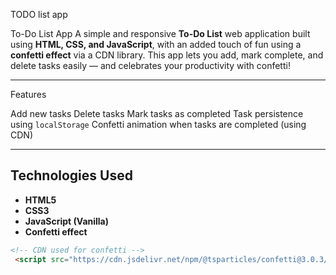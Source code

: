 TODO list app

To-Do List App 
A simple and responsive **To-Do List** web application built using **HTML, CSS, and JavaScript**, with an added touch of fun using a **confetti effect** via a CDN library. This app lets you add, mark complete, and delete tasks easily — and celebrates your productivity with confetti!

---

Features

 Add new tasks
 Delete tasks
 Mark tasks as completed
 Task persistence using `localStorage`
 Confetti animation when tasks are completed (using CDN)

---

## Technologies Used

- **HTML5**
- **CSS3**
- **JavaScript (Vanilla)**
- **Confetti effect** 

```html
<!-- CDN used for confetti -->
 <script src="https://cdn.jsdelivr.net/npm/@tsparticles/confetti@3.0.3/tsparticles.confetti.bundle.min.js"></script>
